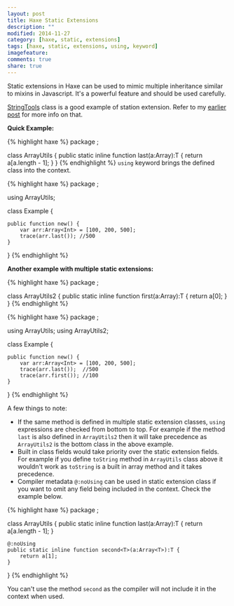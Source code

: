 ```yaml
---
layout: post
title: Haxe Static Extensions
description: ""
modified: 2014-11-27
category: [haxe, static, extensions]
tags: [haxe, static, extensions, using, keyword]
imagefeature: 
comments: true
share: true
---
```


Static extensions in Haxe can be used to mimic multiple inheritance similar to mixins in Javascript. It's a powerful feature and should be used carefully.

[StringTools](http://api.haxe.org/StringTools.html) class is a good example of station extension. Refer to my [earlier post](http://adireddy.github.io/2014/11/17/haxe-string-interpolation-stringutils/) for more info on that.

**Quick Example:**

{% highlight haxe %}
package ;

class ArrayUtils {
	public static inline function last<T>(a:Array<T>):T {
		return a[a.length - 1];
	}
}
{% endhighlight %}
`using` keyword brings the defined class into the context.

{% highlight haxe %}
package ;

using ArrayUtils;

class Example {

	public function new() {
		var arr:Array<Int> = [100, 200, 500];
		trace(arr.last()); //500
	}
}
{% endhighlight %}

**Another example with multiple static extensions:**

{% highlight haxe %}
package ;

class ArrayUtils2 {
	public static inline function first<T>(a:Array<T>):T {
		return a[0];
	}
}
{% endhighlight %}

{% highlight haxe %}
package ;

using ArrayUtils;
using ArrayUtils2;

class Example {

	public function new() {
		var arr:Array<Int> = [100, 200, 500];
		trace(arr.last());  //500
		trace(arr.first()); //100
	}
}
{% endhighlight %}

A few things to note:

- If the same method is defined in multiple static extension classes, `using` expressions are checked from bottom to top. For example if the method `last` is also defined in `ArrayUtils2` then it will take precedence as `ArrayUtils2` is the bottom class in the above example.
- Built in class fields would take priority over the static extension fields. For example if you define `toString` method in `ArrayUtils` class above it wouldn't work as `toString` is a built in array method and it takes precedence.
- Compiler metadata `@:noUsing` can be used in static extension class if you want to omit any field being included in the context. Check the example below.

{% highlight haxe %}
package ;

class ArrayUtils {
	public static inline function last<T>(a:Array<T>):T {
		return a[a.length - 1];
	}

	@:noUsing
	public static inline function second<T>(a:Array<T>):T {
		return a[1];
	}
}
{% endhighlight %}

You can't use the method `second` as the compiler will not include it in the context when used.
